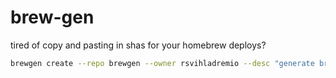 # brew-gen

tired of copy and pasting in shas for your homebrew deploys?

```bash
brewgen create --repo brewgen --owner rsvihladremio --desc "generate brew formulas more rapidly" --binary brew-gen --test-command "help"
```